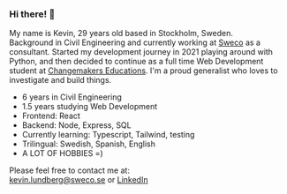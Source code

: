 ### Hi there! 🥳

My name is Kevin, 29 years old based in Stockholm, Sweden. <br/> Background in Civil Engineering and currently working at [Sweco](https://www.sweco.se/en/) as a consultant. Started my development journey in 2021 playing around with Python, and then decided to continue as a full time Web Development student at [Changemakers Educations](https://cmeducations.se/utbildningar/program/frontend-app-developer). I'm a proud generalist who loves to investigate and build things.

- 6 years in Civil Engineering
- 1.5 years studying Web Development
- Frontend: React
- Backend: Node, Express, SQL
- Currently learning: Typescript, Tailwind, testing
- Trilingual: Swedish, Spanish, English
- A LOT OF HOBBIES =)

Please feel free to contact me at: <br/> 
[kevin.lundberg@sweco.se](mailto:kevin.lundberg@sweco.se) or
[LinkedIn](https://www.linkedin.com/in/kevin-lundberg-991862137)
